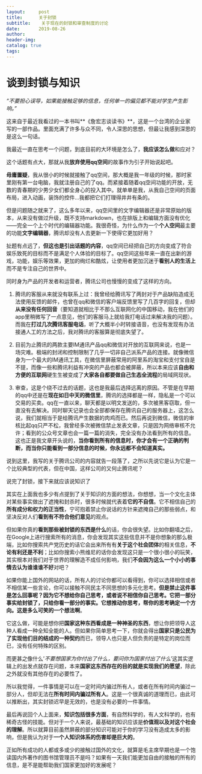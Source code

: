 ```yaml
---
layout:     post  
title:      关于封锁
subtitle:    关于现在的封锁和审查制度的讨论  
date:       2019-08-26  
author:  
header-img: 
catalog: true  
tags:
--- 
```


# 谈到封锁与知识

*“不要担心误导，如果能接触足够的信息，任何单一的偏见都不能对学生产生影响。”*

这来自于最近我看过的一本书叫**《詹宏志谈读书》**，这是一个台湾的企业家写的一部作品。里面充满了许多与众不同，令人深思的思想，但最让我感到深思的是这么一句话。

我最近一直在思考一个问题，到底目前的大环境是怎么了，**我应该怎么做**和应对？

这个话题有点大，那就从我**放弃使用qq空间**的故事作为引子开始说起吧。

**毋庸置疑**，我从很小的时候就接触了qq空间，那大概是我一年级的时候，那时家里刚有第一台电脑，我就注册自己的了qq。而紧接着随着qq空间功能的开放，无数的青春期的少男少女们都全身心的投入其中。就单单是我，从我自己空间的页面布局，进入动画，装饰的控件…我都把它们打理得井井有条的。

但是问题随之就来了，这么多年以来，qq空间里的文字编辑器还是非常原始的版本，从来没有做过升级，既不支持markdown，也在排版上和编辑方面没有优化——完全一个上个时代的编辑器功能。我很奇怪，为什么作为一个**个人空间**最主要的功能**文字编辑器**，腾讯却没有人去更新一下使得它更加好用？

扯题有点远了，**但这也是引出话题的内容**，qq空间已经把自己的方向变成了符合娱乐致死的目标而不是满足个人体验的目标了。qq空间这些年来一直在出新的游戏，功能，娱乐等效果，更加的绚烂和酷炫，让使用者更加沉迷于**看别人的生活上**而不是专注自己的世界中。

同时身为产品的开发者和运营者，腾讯公司也慢慢的变成了这样的方向。

1. 腾讯的客服从来就没有联系上过：我曾经给腾讯写了两封对于产品缺陷造成无法使用反馈的邮件，也曾在qq和微信的客户端反馈里写了几百字的回复，但却**从来没有任何回音**（要知道就相比于不那么互联网化的中国移动，我在他们的app里稍微写了一点意见，他们的客服马上就给我打电话过来解决我的问题）。而我在**打过几次腾讯客服电话**，听了大概半小时转接语音，也没有发现有办法接通人工的方法之后，我对腾讯的客服算是彻底失望了。

2. 目前为止腾讯的两款主要IM通讯产品qq和微信对开放的互联网来说，也是一场灾难。极端的封闭和控制限制了几乎一切非自己派系产品的连接。就像微信身为一个最大的IM通讯工具，在微信里屏蔽常用的阿里系的淘宝和支付宝自是不提，而像一些和腾讯利益有冲突的产品也都会被屏蔽，所以本来应该**自由和方便的互联网**硬生生被变成了**大家各自都要做自己生态全流程**的局域网现状。

3. 审查，这是个绕不过去的话题，这也是我最后选择远离的原因。不管是在早期的qq中还是在**现在如日中天的微信里**，腾讯的选择都是一样，隐私是一个可以交易的买卖。qq在一直以来，聊天都是以明文发送的，多次被黑客窃取，但一直没有去解决。同时聊天记录也会全部都保存在腾讯自己的服务器上，这怎么说，我们就相当于是给腾讯产生数据的肉鸡而已。然后再说到微信，微信的审核比起qq只严不松，我曾经多次被微信禁止发表文章，只是因为网络审核不允许；看到的公众号文章也会一篇一篇的消失，完全没有办法看到所有的信息。这也正是我文章开头说的，**当你看到所有的信息时，你才会有一个正确的判断，而当你只能看到一部分信息的时候，你永远都不会知道真实。**

说到这里，我写的关于腾讯公司的内容就告一段落了，之所以先说它是认为它是一个比较典型的代表，但在中国，这样公司的又何止腾讯呢？


说完了封锁，接下来就应该说知识了

其实在上面我也多少有点提到了关于知识的方面的想法，你想想，当一个文化主体对某些事实做出了遮掩和封杀时，很多时候就代表着**它的不自信**。它不相信自己的**所有成分和权力的正当性**，宁可抱着禁止你说话的方针来遮掩自己的那些弱点，和坚决反对人们**看到有不符合他们意见**的观点。

但如果你真的**看到那些被封锁的东西是什么**的话，你会很失望。比如你翻墙之后，在Google上进行搜索所有的消息，你会发现其实这些信息并不是你想象的那么极端，比如你搜索共产党历史的话它会出来所有有**关于这个社会团体**的相关信息，**不论有利还是不利**；比如你搜索小熊维尼的话你会发现这只是一个很小很小的玩笑，其实根本对我们对于世界的理解造不成任何影响，我们**不会因为这么一个小小的事情去认为谁谁谁不好**对吧？

如果你能上国外的网站的话，所有人的讨论你都可以看得到，你可以选择相信或者不相信某一些言论，你可以接触不同民主不同思想的多元化思考。**但是禁止这件事是怎么回事呢？**因为它不想给你自己思考，或者说不相信你自己思考。它把一部分事实给封锁了，只给你看一部分的事实。它想推动你思考，帮你的思考确定一个方向。这是**多么可笑的一个想法啊**。

它这么做，可能是想你把**国家这种东西看成是一种神圣的东西**，想让你把领导人这种人看成一种全知全能的人。但如果你简单思考一下，你就会得出**国家只是公民为了实现他们目的结成的一种契约**而已，领导人也只是人但负责的是特定的岗位而已，没有任何特殊的区别。

而更甚之像什么’*不要想国家为你付出了什么，要问你为国家付出了什么*’这其实逻辑上的出发点就存在问题，本来**国家这东西存在的目的就是实现我们的愿望**，除此之外就没有其他存在的必要性了。

所以我觉得，一件事情是可以在一定时间内骗过所有人，或者在所有时间内骗过一部分人，但却无法在**所有时间内骗过所有人**。这是一个很真诚的道理而已，由此可以推断出，其实封锁迟早是无效的，也是没有必要的一件事情。


最后再说回个人上面来，**知识包括很多方面**，有自然科学的，有人文科学的，也有稀奇古怪的技能。但对于一个人来说，最基础的知识应该是**价值观以及对这个社会的理解**。所以就算目前虽然屏蔽的部分知识可能对于你的学习没有造成太多的影响，但是我认为对于**一个人知识体系的伤害却是巨大的**。

正如所有成功的人都或多或少的接触过国外的文化，就算是毛主席早期也是一个饱读国内外著作的图书馆管理员不是吗？如果有一天我们能更加自由的接触的所有的信息，是不是能帮助我们国家更加好的发展呢？